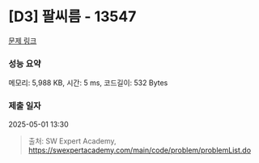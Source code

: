 # [D3] 팔씨름 - 13547 

[문제 링크](https://swexpertacademy.com/main/code/problem/problemDetail.do?contestProbId=AX6PP9G6p1sDFAS9) 

### 성능 요약

메모리: 5,988 KB, 시간: 5 ms, 코드길이: 532 Bytes

### 제출 일자

2025-05-01 13:30



> 출처: SW Expert Academy, https://swexpertacademy.com/main/code/problem/problemList.do